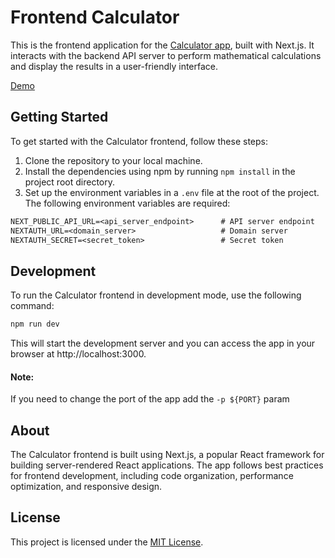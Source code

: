 # Frontend Calculator

This is the frontend application for the [Calculator app](https://github.com/alexander9306/truenorth-calculator-api), built with Next.js. It interacts with the backend API server to perform mathematical calculations and display the results in a user-friendly interface.

[Demo](https://vercel.com/alexander9306/back-end-calculator-react)

## Getting Started

To get started with the Calculator frontend, follow these steps:

1. Clone the repository to your local machine.
2. Install the dependencies using npm by running `npm install` in the project root directory.
3. Set up the environment variables in a `.env` file at the root of the project. The following environment variables are required:

```diff
NEXT_PUBLIC_API_URL=<api_server_endpoint>      # API server endpoint
NEXTAUTH_URL=<domain_server>                   # Domain server
NEXTAUTH_SECRET=<secret_token>                 # Secret token
```

## Development

To run the Calculator frontend in development mode, use the following command:

```bash
npm run dev
```

This will start the development server and you can access the app in your browser at http://localhost:3000.

#### Note:

If you need to change the port of the app add the `-p ${PORT}` param

## About

The Calculator frontend is built using Next.js, a popular React framework for building server-rendered React applications. The app follows best practices for frontend development, including code organization, performance optimization, and responsive design.

## License

This project is licensed under the [MIT License](https://opensource.org/licenses/MIT).
